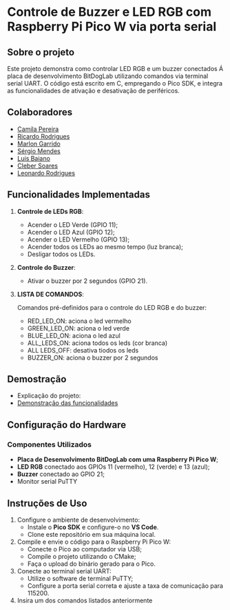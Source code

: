 # Controle de Buzzer e LED RGB com Raspberry Pi Pico W via porta serial

## Sobre o projeto

Este projeto demonstra como controlar LED RGB e um buzzer conectados Á placa de desenvolvimento BitDogLab utilizando comandos via terminal serial UART. O código está escrito em C, empregando o Pico SDK, e integra as funcionalidades de ativação e desativação de periféricos.

## Colaboradores

- [Camila Pereira](https://github.com/camilaqPereira)
- [Ricardo Rodrigues](https://github.com/ricardorodriguespes17)
- [Marlon Garrido](https://github.com/marlongarrido7)
- [Sérgio Mendes](https://github.com/sergiomnds)
- [Luis Baiano](https://github.com/luisbaiano)
- [Cleber Soares](https://github.com/cleberspjr)
- [Leonardo Rodrigues](https://github.com/engleonardorodrigues)

## Funcionalidades Implementadas

1. **Controle de LEDs RGB**:

   * Acender o LED Verde (GPIO 11);
   * Acender o LED Azul (GPIO 12);
   * Acender o LED Vermelho (GPIO 13);
   * Acender todos os LEDs ao mesmo tempo (luz branca);
   * Desligar todos os LEDs.
2. **Controle do Buzzer**:

   * Ativar o buzzer por 2 segundos (GPIO 21).
3. **LISTA DE COMANDOS**:

   Comandos pré-definidos para o controle do LED RGB e do buzzer:
   * RED_LED_ON: aciona o led vermelho
   * GREEN_LED_ON: aciona o led verde
   * BLUE_LED_ON: aciona o led azul
   * ALL_LEDS_ON: aciona todos os leds (cor branca)
   * ALL LEDS_OFF: desativa tiodos os leds
   * BUZZER_ON: aciona o buzzer por 2 segundos

## Demostração

  * Explicação do projeto:
  * [Demonstração das funcionalidades](https://youtu.be/H9lHIkWzFO8)

## Configuração do Hardware

   ### Componentes Utilizados


   * **Placa de Desenvolvimento BitDogLab com uma Raspberry Pi Pico W**;
   * **LED RGB** conectado aos GPIOs 11 (vermelho), 12 (verde) e 13 (azul);
   * **Buzzer** conectado ao GPIO 21;
   * Monitor serial PuTTY

## Instruções de Uso

   1. Configure o ambiente de desenvolvimento:
      * Instale o **Pico SDK** e configure-o no **VS Code**.
      * Clone este repositório em sua máquina local.
   2. Compile e envie o código para o Raspberry Pi Pico W:
      * Conecte o Pico ao computador via USB;
      * Compile o projeto utilizando o CMake;
      * Faça o upload do binário gerado para o Pico.
   3. Conecte ao terminal serial UART:
      * Utilize o software de terminal PuTTY;
      * Configure a porta serial correta e ajuste a taxa de comunicação para 115200.
   4. Insira um dos comandos listados anteriormente
